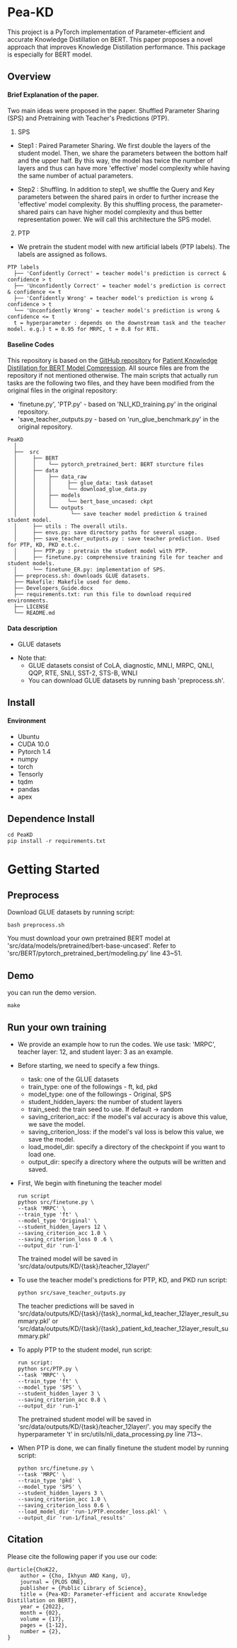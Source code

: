 # Pea-KD 
This project is a PyTorch implementation of Parameter-efficient and accurate Knowledge Distillation on BERT. This paper proposes a novel approach that improves Knowledge Distillation performance. This package is especially for BERT model.  

## Overview
#### Brief Explanation of the paper. 
Two main ideas were proposed in the paper. Shuffled Parameter Sharing (SPS) and Pretraining with Teacher's Predictions (PTP). 

1) SPS 

- Step1 : Paired Parameter Sharing. 
We first double the layers of the student model. Then, we share the parameters between the bottom half and the upper half. 
By this way, the model has twice the number of layers and thus can have more 'effective' model complexity while having the same number of actual parameters. 

- Step2 : Shuffling. 
In addition to step1, we shuffle the Query and Key parameters between the shared pairs in order to further increase the 'effective' model complexity. 
By this shuffling process, the parameter-shared pairs can have higher model complexity and thus better representation power. 
We will call this architecture the SPS model. 

2) PTP 

- We pretrain the student model with new artificial labels (PTP labels). The labels are assigned as follows.

``` Unicode
PTP labels 
  ├── 'Confidently Correct' = teacher model's prediction is correct & confidence > t 
  ├── 'Unconfidently Correct' = teacher model's prediction is correct & confidence <= t 
  ├── 'Confidently Wrong' = teacher model's prediction is wrong & confidence > t 
  └── 'Unconfidently Wrong' = teacher model's prediction is wrong & confidence <= t
  t = hyperparameter : depends on the downstream task and the teacher model. e.g.) t = 0.95 for MRPC, t = 0.8 for RTE.
```  
#### Baseline Codes
This repository is based on the [GitHub repository](https://github.com/intersun/PKD-for-BERT-Model-Compression) for [Patient Knowledge Distillation for BERT Model Compression](https://arxiv.org/abs/1908.09355). All source files are from the repository if not mentioned otherwise. The main scripts that actually run tasks are the following two files, and they have been modified from the original files in the original repository:
- 'finetune.py', 'PTP.py' - based on 'NLI_KD_training.py' in the original repository.
- 'save_teacher_outputs.py - based on 'run_glue_benchmark.py' in the original repository.

``` Unicode
PeaKD
  │
  ├──  src        
  │     ├── BERT
  │     │    └── pytorch_pretrained_bert: BERT sturcture files
  │     ├── data
  │     │    ├── data_raw
  │     │    │     ├── glue_data: task dataset
  │     │    │     └── download_glue_data.py
  │     │    ├── models
  │     │    │     └── bert_base_uncased: ckpt
  │     │    └── outputs
  │     │           └── save teacher model prediction & trained student model.
  │     ├── utils : The overall utils. 
  │     ├── envs.py: save directory paths for several usage.
  │     ├── save_teacher_outputs.py : save teacher prediction. Used for PTP, KD, PKD e.t.c. 
  │     ├── PTP.py : pretrain the student model with PTP. 
  │     ├── finetune.py: comprehensive training file for teacher and student models.
  │     └── finetune_ER.py: implementation of SPS.
  ├── preprocess.sh: downloads GLUE datasets.
  ├── Makefile: Makefile used for demo.
  ├── Developers_Guide.docx
  ├── requirements.txt: run this file to download required environments.
  ├── LICENSE
  └── README.md
```

#### Data description
- GLUE datasets

* Note that: 
    * GLUE datasets consist of CoLA, diagnostic, MNLI, MRPC, QNLI, QQP, RTE, SNLI, SST-2, STS-B, WNLI
    * You can download GLUE datasets by running bash 'preprocess.sh'.


## Install 

#### Environment 
* Ubuntu
* CUDA 10.0
* Pytorch 1.4 
* numpy
* torch
* Tensorly
* tqdm
* pandas
* apex

## Dependence Install
```
cd PeaKD
pip install -r requirements.txt
```

# Getting Started

## Preprocess
Download GLUE datasets by running script:
```
bash preprocess.sh
```
You must download your own pretrained BERT model at 'src/data/models/pretrained/bert-base-uncased'. 
Refer to 'src/BERT/pytorch_pretrained_bert/modeling.py' line 43~51.

## Demo 
you can run the demo version.
```
make
```

## Run your own training  
* We provide an example how to run the codes. We use task: 'MRPC', teacher layer: 12, and student layer: 3 as an example.
* Before starting, we need to specify a few things.
    * task: one of the GLUE datasets
    * train_type: one of the followings - ft, kd, pkd 
    * model_type: one of the followings - Original, SPS
    * student_hidden_layers: the number of student layers
    * train_seed: the train seed to use. If default -> random 
    * saving_criterion_acc: if the model's val accuracy is above this value, we save the model.
    * saving_criterion_loss: if the model's val loss is below this value, we save the model.
    * load_model_dir: specify a directory of the checkpoint if you want to load one.
    * output_dir: specify a directory where the outputs will be written and saved.
    
* First, We begin with finetuning the teacher model
    ```
    run script
    python src/finetune.py \
    --task 'MRPC' \
    --train_type 'ft' \
    --model_type 'Original' \
    --student_hidden_layers 12 \
    --saving_criterion_acc 1.0 \
    --saving_criterion_loss 0 .6 \
    --output_dir 'run-1'
    ```
    The trained model will be saved in 'src/data/outputs/KD/{task}/teacher_12layer/'

* To use the teacher model's predictions for PTP, KD, and PKD run script:
    ```
    python src/save_teacher_outputs.py
    ```
    The teacher predictions will be saved in 'src/data/outputs/KD/{task}/{task}_normal_kd_teacher_12layer_result_summary.pkl'
    or 'src/data/outputs/KD/{task}/{task}_patient_kd_teacher_12layer_result_summary.pkl'

* To apply PTP to the student model, run script:
    ```
    run script:
    python src/PTP.py \
    --task 'MRPC' \
    --train_type 'ft' \
    --model_type 'SPS' \
    --student_hidden_layer 3 \
    --saving_criterion_acc 0.8 \
    --output_dir 'run-1'
    ```
    The pretrained student model will be saved in 'src/data/outputs/KD/{task}/teacher_12layer/'. 
    you may specify the hyperparameter 't' in src/utils/nli_data_processing.py line 713~.
* When PTP is done, we can finally finetune the student model by running script:
    ```
    python src/finetune.py \
    --task 'MRPC' \
    --train_type 'pkd' \
    --model_type 'SPS' \
    --student_hidden_layers 3 \
    --saving_criterion_acc 1.0 \
    --saving_criterion_loss 0.6 \
    --load_model_dir 'run-1/PTP.encoder_loss.pkl' \
    --output_dir 'run-1/final_results'
    ```

## Citation

Please cite the following paper if you use our code:
```
@article{ChoK22,
    author = {Cho, Ikhyun AND Kang, U},
    journal = {PLOS ONE},
    publisher = {Public Library of Science},
    title = {Pea-KD: Parameter-efficient and accurate Knowledge Distillation on BERT},
    year = {2022},
    month = {02},
    volume = {17},
    pages = {1-12},
    number = {2},
}
```
